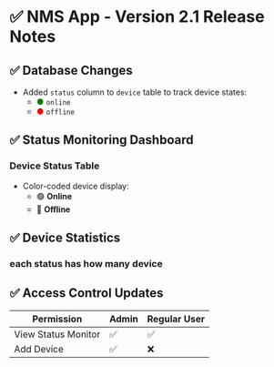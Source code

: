# ✅ NMS App - Version 2.1 Release Notes

## ✅ Database Changes
- Added `status` column to `device` table to track device states:
  - <span style="color:green">●</span> `online`
  - <span style="color:red">●</span> `offline`

## ✅ Status Monitoring Dashboard
### Device Status Table
- Color-coded device display:
  - 🟢 **Online**
  - 🔴 **Offline**

## ✅ Device Statistics
### each status has how many device  

## ✅ Access Control Updates

| Permission          | Admin | Regular User |
|---------------------|-------|--------------|
| View Status Monitor | ✅    | ✅           |
| Add Device          | ✅    | ❌           |
